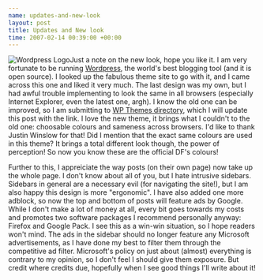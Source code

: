 ```yaml
--- 
name: updates-and-new-look 
layout: post 
title: Updates and New look
time: 2007-02-14 00:39:00 +00:00 
--- 
```


![Wordpress
Logo](http://img164.imageshack.us/img164/9038/wordpresslogoxv7.jpg "Wordpress Logo")Just
a note on the new look, hope you like it. I am very fortunate to be
running
[Wordpress](http://wordpress.org/ "Wordpress Blogging Software"), the
world's best blogging tool (and it is open source). I looked up the
fabulous theme site to go with it, and I came across this one and liked
it very much. The last design was my own, but I had awful trouble
implementing to look the same in all browsers (especially Internet
Explorer, even the latest one, argh). I know the old one can be
improved, so I am submitting to [WP Themes
directory](http://themes.wordpress.net/ "Wordpress Themes"), which I
will update this post with the link. I love the new theme, it brings
what I couldn't to the old one: choosable colours and sameness across
browsers. I'd like to thank Justin Winslow for that! Did I mention that
the exact same colours are used in this theme? It brings a total
different look though, the power of perception! So now you know these
are the official DF's colours!  
  
  
  
Further to this, I appreiciate the way posts (on their own page) now
take up the whole page. I don't know about all of you, but I hate
intrusive sidebars. Sidebars in general are a necessary evil (for
navigating the site!), but I am also happy this design is more
"ergonomic". I have also added one more adblock, so now the top and
bottom of posts will feature ads by Google. While I don't make a lot of
money at all, every bit goes towards my costs and promotes two software
packages I recommend personally anyway: Firefox and Google Pack. I see
this as a win-win situation, so I hope readers won't mind. The ads in
the sidebar should no longer feature any Microsoft advertisements, as I
have done my best to filter them through the competitive ad filter.
Microsoft's policy on just about (almost) everything is contrary to my
opinion, so I don't feel I should give them exposure. But credit where
credits due, hopefully when I see good things I'll write about it!